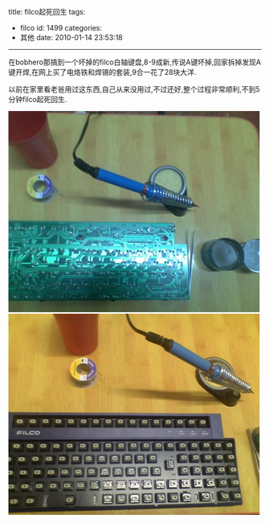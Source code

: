 title: filco起死回生
tags:
  - filco
id: 1499
categories:
  - 其他
date: 2010-01-14 23:53:18
---

在bobhero那搞到一个坏掉的filco白轴键盘,8-9成新,传说A键坏掉,回家拆掉发现A键开焊,在网上买了电烙铁和焊锡的套装,9合一花了28块大洋.

以前在家里看老爸用过这东西,自己从来没用过,不过还好,整个过程非常顺利,不到5分钟filco起死回生.

![11-01-10_2258](/wp-content/uploads/2010/01/11-01-10_2258-500x400.jpg "11-01-10_2258")
![11-01-10_2302](/wp-content/uploads/2010/01/11-01-10_2302-500x400.jpg "11-01-10_2302") 
